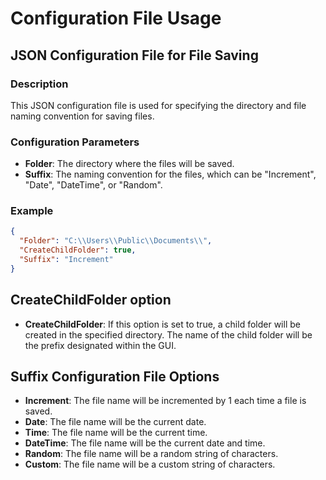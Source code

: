 # Configuration File Usage

## JSON Configuration File for File Saving

### Description

This JSON configuration file is used for specifying the directory and file naming convention for saving files.

### Configuration Parameters

- **Folder**: The directory where the files will be saved.
- **Suffix**: The naming convention for the files, which can be "Increment", "Date", "DateTime", or "Random".

### Example
```json
{
  "Folder": "C:\\Users\\Public\\Documents\\",
  "CreateChildFolder": true,
  "Suffix": "Increment"
}
```

## CreateChildFolder option

- **CreateChildFolder**: If this option is set to true, a child folder will be created in the specified directory. The name of the child folder will be the prefix designated within the GUI.

## Suffix Configuration File Options
- **Increment**: The file name will be incremented by 1 each time a file is saved.
- **Date**: The file name will be the current date.
- **Time**: The file name will be the current time.
- **DateTime**: The file name will be the current date and time.
- **Random**: The file name will be a random string of characters.
- **Custom**: The file name will be a custom string of characters.